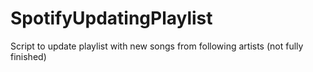 # SpotifyUpdatingPlaylist
Script to update playlist with new songs from following artists (not fully finished)
